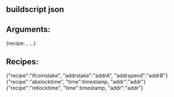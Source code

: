 ## buildscript json

## Arguments:
{recipe: , ...}

## Recipes:
{"recipe":"ifcoinstake", "addrstake":"addrA", "addrspend":"addrB"}{"recipe":"abslocktime", "time":timestamp, "addr":"addr"}{"recipe":"rellocktime", "time":timestamp, "addr":"addr"}